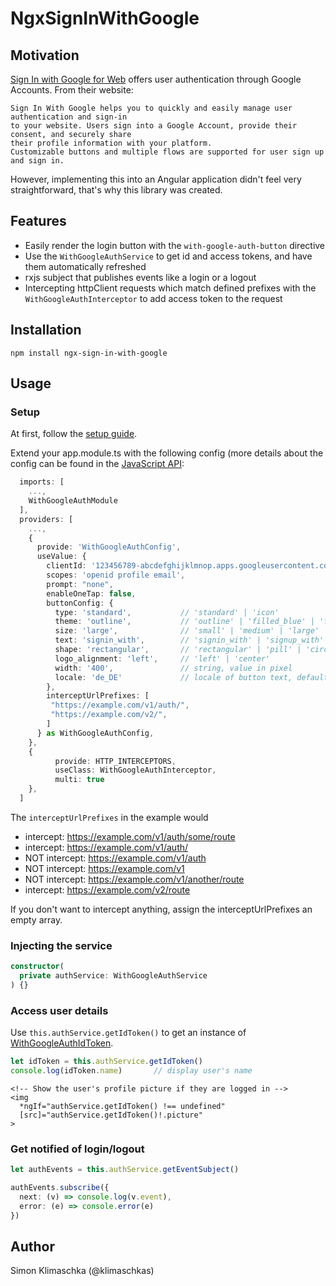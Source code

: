 # NgxSignInWithGoogle

## Motivation
[Sign In with Google for Web](https://developers.google.com/identity/gsi/web/guides/overview) offers 
user authentication through Google Accounts. From their website:

    Sign In With Google helps you to quickly and easily manage user authentication and sign-in 
    to your website. Users sign into a Google Account, provide their consent, and securely share 
    their profile information with your platform.
    Customizable buttons and multiple flows are supported for user sign up and sign in.

However, implementing this into an Angular application didn't feel very straightforward, that's why 
this library was created.

## Features
* Easily render the login button with the `with-google-auth-button` directive
* Use the `WithGoogleAuthService` to get id and access tokens, and have them automatically refreshed
* rxjs subject that publishes events like a login or a logout
* Intercepting httpClient requests which match defined prefixes with the `WithGoogleAuthInterceptor` to add access token to the request

## Installation
`npm install ngx-sign-in-with-google`

## Usage
### Setup
At first, follow the [setup guide](https://developers.google.com/identity/gsi/web/guides/get-google-api-clientid).

Extend your app.module.ts with the following config (more details about the config can be found in the [JavaScript API](https://developers.google.com/identity/gsi/web/reference/js-reference):
```typescript
  imports: [
    ...,
    WithGoogleAuthModule
  ],
  providers: [
    ...,
    {
      provide: 'WithGoogleAuthConfig',
      useValue: {
        clientId: '123456789-abcdefghijklmnop.apps.googleusercontent.com',
        scopes: 'openid profile email',
        prompt: "none",
        enableOneTap: false,
        buttonConfig: {
          type: 'standard',           // 'standard' | 'icon'
          theme: 'outline',           // 'outline' | 'filled_blue' | 'filled_black'
          size: 'large',              // 'small' | 'medium' | 'large'
          text: 'signin_with',        // 'signin_with' | 'signup_with' | 'continue_with' | 'signin'
          shape: 'rectangular',       // 'rectangular' | 'pill' | 'circle' | 'square'
          logo_alignment: 'left',     // 'left' | 'center' 
          width: '400',               // string, value in pixel
          locale: 'de_DE'             // locale of button text, default is browser's locale
        },
        interceptUrlPrefixes: [
         "https://example.com/v1/auth/",
         "https://example.com/v2/",
        ]
      } as WithGoogleAuthConfig,
    },
    {
          provide: HTTP_INTERCEPTORS,
          useClass: WithGoogleAuthInterceptor,
          multi: true
    },
  ]
```

The `interceptUrlPrefixes` in the example would 
* intercept: https://example.com/v1/auth/some/route
* intercept: https://example.com/v1/auth/
* NOT intercept: https://example.com/v1/auth
* NOT intercept: https://example.com/v1
* NOT intercept: https://example.com/v1/another/route
* intercept: https://example.com/v2/route

If you don't want to intercept anything, assign the interceptUrlPrefixes an empty array.

### Injecting the service
```typescript
constructor(
  private authService: WithGoogleAuthService
) {}
```

### Access user details
Use `this.authService.getIdToken()` to get an instance of [WithGoogleAuthIdToken](https://github.com/klimaschkas/ngx-sign-in-with-google/blob/master/projects/lib/src/definitions.ts#L3).

```typescript
let idToken = this.authService.getIdToken()
console.log(idToken.name)       // display user's name
```

```angular2html
<!-- Show the user's profile picture if they are logged in -->
<img
  *ngIf="authService.getIdToken() !== undefined"
  [src]="authService.getIdToken()!.picture"
>
```

### Get notified of login/logout
```typescript
let authEvents = this.authService.getEventSubject()

authEvents.subscribe({
  next: (v) => console.log(v.event),
  error: (e) => console.error(e)
})
```

## Author
Simon Klimaschka (@klimaschkas)
